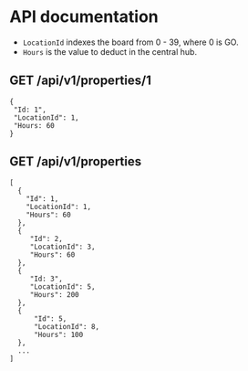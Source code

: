 # API documentation

 * `LocationId` indexes the board from 0 - 39, where 0 is GO. 
 * `Hours` is the value to deduct in the central hub.

## GET /api/v1/properties/1

    {
     "Id: 1",
     "LocationId": 1,
     "Hours: 60
    }

## GET /api/v1/properties

    [
      {
        "Id": 1,
        "LocationId": 1,
        "Hours": 60
      },
      {
         "Id": 2,
         "LocationId": 3,
         "Hours": 60
      },
      {
         "Id: 3",
         "LocationId": 5,
         "Hours": 200
      },
      {
          "Id": 5,
          "LocationId": 8,
          "Hours": 100
      },
      ...
    ]
    

